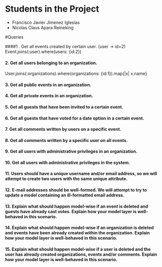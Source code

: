# Students in the Project
    
* Francisco Javier Jimenez Iglesias
* Nicolas Claus Apara Reineking

#Queries

####1 . Get all events created by certain user.   (user -> id=2)
Event.joins(:user).where(users: {id:2})
#### 2. Get all users belonging to an organization.
User.joins(:organizations).where(organizations: {id:1}).map{|x| x.name}
#### 3. Get all public events in an organization.
#### 4. Get all private events in an organization.
#### 5. Get all guests that have been invited to a certain event.
#### 6. Get all guests that have voted for a date option in a certain event.
#### 7. Get all comments written by users on a specific event.
#### 8. Get all comments written by a specific user on all events.
#### 9. Get all users with administrative privileges in an organization.
#### 10. Get all users with administrative privileges in the system.
#### 11. Users should have a unique username and/or email address, so we will attempt to create two users with the same unique attribute.
#### 12. E-mail addresses should be well-formed. We will attempt to try to update a model containing an ill-formatted email address.
#### 13. Explain what should happen model-wise if an event is deleted and guests have already cast votes. Explain how your model layer is well-behaved in this scenario.
#### 14. Explain what should happen model-wise if an organization is deleted and events have been already created within the organization. Explain how your model layer is well-behaved in this scenario.
#### 15. Explain what should happen model-wise if a user is deleted and the user has already created organizations, events and/or comments. Explain how your model layer is well-behaved in this scenario.